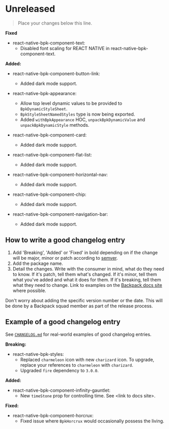 # Unreleased

> Place your changes below this line.


**Fixed**

- react-native-bpk-component-text:
  - Disabled font scaling for REACT NATIVE in react-native-bpk-component-text.

**Added:**

- react-native-bpk-component-button-link:
  - Added dark mode support.

- react-native-bpk-appearance:
  - Allow top level dynamic values to be provided to `BpkDynamicStyleSheet`.
  - `BpkStyleSheetNamedStyles` type is now being exported.
  - Added `withBpkAppearance` HOC, `unpackBpkDynamicValue` and `unpackBpkDynamicStyle` methods.

- react-native-bpk-component-card:
  - Added dark mode support.

- react-native-bpk-component-flat-list:
  - Added dark mode support.

- react-native-bpk-component-horizontal-nav:
  - Added dark mode support.

- react-native-bpk-component-chip:
  - Added dark mode support.

- react-native-bpk-component-navigation-bar:
    - Added dark mode support.

## How to write a good changelog entry

1. Add 'Breaking', 'Added' or 'Fixed' in bold depending on if the change will be major, minor or patch according to [semver](semver.org).
2. Add the package name.
3. Detail the changes. Write with the consumer in mind, what do they need to know. If it's patch, tell them what's changed. If it's minor, tell them what you've added and what it does for them. If it's breaking, tell them what they need to change. Link to examples on the [Backpack docs site](backpack.github.io) where possible.

Don't worry about adding the specific version number or the date. This will be done by a Backpack squad member as part of the release process.

## Example of a good changelog entry

See [`CHANGELOG.md`](CHANGELOG.md) for real-world examples of good changelog entries.

**Breaking:**

- react-native-bpk-styles:
  - Replaced `charmeleon` icon with new `charizard` icon. To upgrade, replace your references to `charmeleon` with `charizard`.
  - Upgraded `fire` dependency to `3.0.0`.

**Added:**

- react-native-bpk-component-infinity-gauntlet:
  - New `timeStone` prop for controlling time. See &lt;link to docs site&gt;.

**Fixed:**

- react-native-bpk-component-horcrux:
  - Fixed issue where `BpkHorcrux` would occasionally possess the living.

